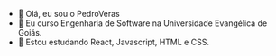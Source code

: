 - 👋 Olá, eu sou o PedroVeras
- 👀 Eu curso Engenharia de Software na Universidade Evangélica de Goiás.
- 🌱 Estou estudando React, Javascript, HTML e CSS.
